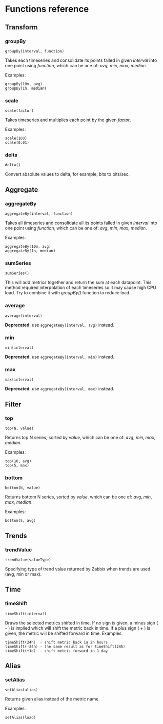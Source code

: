 Functions reference
===================

Transform
---------

### groupBy

```
groupBy(interval, function)
```

Takes each timeseries and consolidate its points falled in given _interval_ into one point using _function_, which can be one of: _avg_, _min_, _max_, _median_.

Examples:
```
groupBy(10m, avg)
groupBy(1h, median)
```

### scale
```
scale(factor)
```
Takes timeseries and multiplies each point by the given _factor_.

Examples:
```
scale(100)
scale(0.01)
```

### delta
```
delta()
```
Convert absolute values to delta, for example, bits to bits/sec.


Aggregate
---------

### aggregateBy
```
aggregateBy(interval, function)
```

Takes all timeseries and consolidate all its points falled in given _interval_ into one point using _function_, which can be one of: _avg_, _min_, _max_, _median_.

Examples:
```
aggregateBy(10m, avg)
aggregateBy(1h, median)
```

### sumSeries
```
sumSeries()
```

This will add metrics together and return the sum at each datapoint. This method required interpolation of each timeseries so it may cause high CPU load. Try to combine it with _groupBy()_ function to reduce load.

### average
```
average(interval)
```
**Deprecated**, use `aggregateBy(interval, avg)` instead.

### min
```
min(interval)
```
**Deprecated**, use `aggregateBy(interval, min)` instead.

### max
```
max(interval)
```
**Deprecated**, use `aggregateBy(interval, max)` instead.


Filter
---------

### top

```
top(N, value)
```

Returns top N series, sorted by _value_, which can be one of: _avg_, _min_, _max_, _median_.

Examples:
```
top(10, avg)
top(5, max)
```

### bottom

```
bottom(N, value)
```

Returns bottom N series, sorted by _value_, which can be one of: _avg_, _min_, _max_, _median_.

Examples:
```
bottom(5, avg)
```


## Trends

### trendValue
```
trendValue(valueType)
```

Specifying type of trend value returned by Zabbix when trends are used (avg, min or max).

## Time

### timeShift
```
timeShift(interval)
```
Draws the selected metrics shifted in time. If no sign is given, a minus sign ( - ) is implied which will shift the metric back in time. If a plus sign ( + ) is given, the metric will be shifted forward in time.
Examples:
```
timeShift(24h)  - shift metric back in 2h hours
timeShift(-24h) - the same result as for timeShift(24h)
timeShift(+1d)  - shift metric forward in 1 day
```

## Alias

### setAlias
```
setAlias(alias)
```

Returns given alias instead of the metric name.

Examples:
```
setAlias(load)
```
